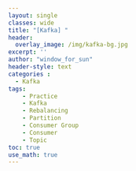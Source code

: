 ```yaml
--- 
layout: single
classes: wide
title: "[Kafka] "
header:
  overlay_image: /img/kafka-bg.jpg
excerpt: ''
author: "window_for_sun"
header-style: text
categories :
  - Kafka
tags:
    - Practice
    - Kafka
    - Rebalancing
    - Partition
    - Consumer Group
    - Consumer
    - Topic
toc: true
use_math: true
---  
```





